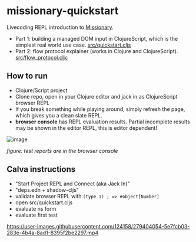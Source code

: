 # missionary-quickstart

Livecoding REPL introduction to [Missionary](https://github.com/leonoel/missionary).

* Part 1: building a managed DOM input in ClojureScript, which is the simplest real world use case. [src/quickstart.cljs](https://github.com/dustingetz/missionary-quickstart/blob/main/src/quickstart.cljs)
* Part 2: flow protocol explainer (works in Clojure and ClojureScript). [src/flow_protocol.cljc](https://github.com/dustingetz/missionary-quickstart/blob/main/src/flow_protocol.cljc)

## How to run

* Clojure/Script project
* Clone repo, open in your Clojure editor and jack in as ClojureScript browser REPL
* If you break something while playing around, simply refresh the page, which gives you a clean slate REPL.
* **browser console** has REPL evaluation results. Partial incomplete results may be shown in the editor REPL, this is editor dependent!

![image](https://user-images.githubusercontent.com/124158/279403213-333c73e8-64c5-4c5a-b93b-190cb4645cad.png)

*figure: test reports are in the browser console*

## Calva instructions

* "Start Project REPL and Connect (aka Jack In)"
* "deps.edn + shadow-cljs"
* validate browser REPL with `(type 1) ; => #object[Number]`
* open src/quickstart.cljs
* evaluate ns form
* evaluate first test

https://user-images.githubusercontent.com/124158/279404054-5e7fcb03-283e-4b4a-8ad1-8395f2be2297.mp4
